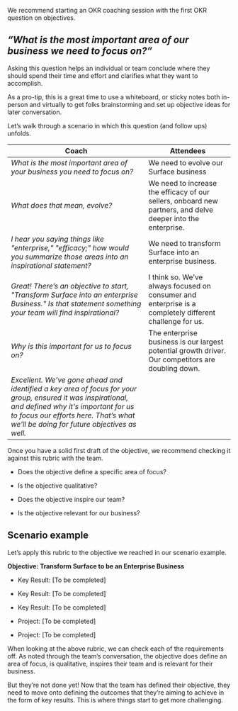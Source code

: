 We recommend starting an OKR coaching session with the first OKR question on objectives. 

## *“What is the most important area of our business we need to focus on?”*

Asking this question helps an individual or team conclude where they should spend their time and effort and clarifies what they want to accomplish.

As a pro-tip, this is a great time to use a whiteboard, or sticky notes both in-person and virtually to get folks brainstorming and set up objective ideas for later conversation.

Let’s walk through a scenario in which this question (and follow ups) unfolds. 


|Coach| Attendees    |
|---------|---------|
| *What is the most important area of your business you need to focus on?* |We need to evolve our Surface business|
|  *What does that mean, evolve?* |We need to increase the efficacy of our sellers, onboard new partners, and delve deeper into the enterprise.     |
|  *I hear you saying things like "enterprise," "efficacy;" how would you summarize those areas into an inspirational statement?*   |We need to transform Surface into an enterprise business.      |
|  *Great!  There’s an objective to start, "Transform Surface into an enterprise Business." Is that statement something your team will find inspirational?*        |I think so. We’ve always focused on consumer and enterprise is a completely different challenge for us.      |
|    *Why is this important for us to focus on?*      |The enterprise business is our largest potential growth driver.  Our competitors are doubling down.    |  
|*Excellent. We’ve gone ahead and identified a key area of focus for your group, ensured it was inspirational, and defined why it's important for us to focus our efforts here.  That’s what we’ll be doing for future objectives as well.*        | |

Once you have a solid first draft of the objective, we recommend checking it against this rubric with the team.  

- Does the objective define a specific area of focus?

- Is the objective qualitative?

- Does the objective inspire our team?

- Is the objective relevant for our business?


## Scenario example
Let’s apply this rubric to the objective we reached in our scenario example.

**Objective: Transform Surface to be an Enterprise Business**

- Key Result: [To be completed]

- Key Result: [To be completed]

- Key Result: [To be completed]

- Project: [To be completed]

- Project: [To be completed]

 When looking at the above rubric, we can check each of the requirements off.  As noted through the team’s conversation, the objective does define an area of focus, is qualitative, inspires their team and is relevant for their business.

But they’re not done yet!  Now that the team has defined their objective, they need to move onto defining the outcomes that they’re aiming to achieve in the form of key results.  This is where things start to get more challenging.
